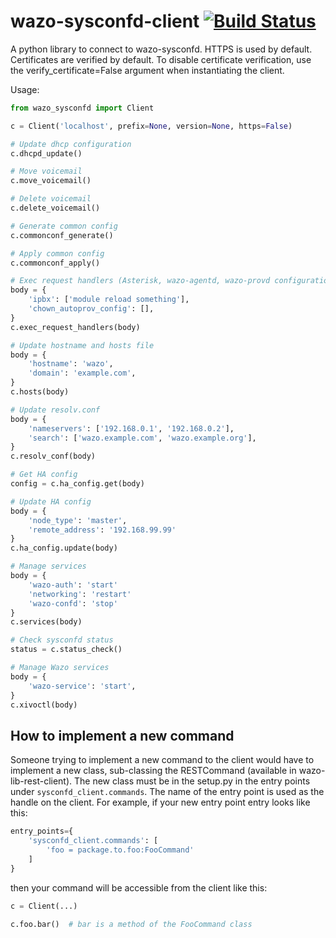 # wazo-sysconfd-client [![Build Status](https://jenkins.wazo.community/buildStatus/icon?job=wazo-sysconfd-client)](https://jenkins.wazo.community/job/wazo-sysconfd-client)

A python library to connect to wazo-sysconfd. HTTPS is used by default. Certificates are verified by default. To disable certificate verification, use the verify_certificate=False argument when instantiating the client.

Usage:

```python
from wazo_sysconfd import Client

c = Client('localhost', prefix=None, version=None, https=False)

# Update dhcp configuration
c.dhcpd_update()

# Move voicemail
c.move_voicemail()

# Delete voicemail
c.delete_voicemail()

# Generate common config
c.commonconf_generate()

# Apply common config
c.commonconf_apply()

# Exec request handlers (Asterisk, wazo-agentd, wazo-provd configuration)
body = {
    'ipbx': ['module reload something'],
    'chown_autoprov_config': [],
}
c.exec_request_handlers(body)

# Update hostname and hosts file
body = {
    'hostname': 'wazo',
    'domain': 'example.com',
}
c.hosts(body)

# Update resolv.conf
body = {
    'nameservers': ['192.168.0.1', '192.168.0.2'],
    'search': ['wazo.example.com', 'wazo.example.org'],
}
c.resolv_conf(body)

# Get HA config
config = c.ha_config.get(body)

# Update HA config
body = {
    'node_type': 'master',
    'remote_address': '192.168.99.99'
}
c.ha_config.update(body)

# Manage services
body = {
    'wazo-auth': 'start'
    'networking': 'restart'
    'wazo-confd': 'stop'
}
c.services(body)

# Check sysconfd status
status = c.status_check()

# Manage Wazo services
body = {
    'wazo-service': 'start',
}
c.xivoctl(body)
```

## How to implement a new command

Someone trying to implement a new command to the client would have to implement a new class, sub-classing the RESTCommand (available in wazo-lib-rest-client). The new class must be in the setup.py in the entry points under `sysconfd_client.commands`. The name of the entry point is used as the handle on the client. For example, if your new entry point entry looks like this:

```python
entry_points={
    'sysconfd_client.commands': [
        'foo = package.to.foo:FooCommand'
    ]
}
```

then your command will be accessible from the client like this:

```python
c = Client(...)

c.foo.bar()  # bar is a method of the FooCommand class
```
